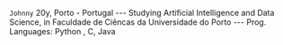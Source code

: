 `Johnny`
20y, Porto - Portugal --- 
Studying Artificial Intelligence and Data Science, in Faculdade de Ciêncas da Universidade do Porto --- 
Prog. Languages: Python , C, Java
